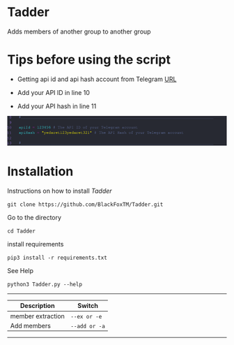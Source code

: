 # Tadder
Adds members of another group to another group

# Tips before using the script

- Getting api id and api hash account from Telegram <a href="https://my.telegram.org/auth">URL</a>

- Add your API ID in line 10
- Add your API hash in line 11

<img src="img.png">

# Installation

Instructions on how to install *Tadder*
```
git clone https://github.com/BlackFoxTM/Tadder.git
```
Go to the directory
```
cd Tadder
```
install requirements
```
pip3 install -r requirements.txt
```

See Help
```
python3 Tadder.py --help
```

-----------------------------------------------
|       Description      |      Switch        |
|------------------------|--------------------|
|  member extraction     |  `--ex or -e`      |   
|    Add members         |  `--add or -a`     | 
-----------------------------------------------
